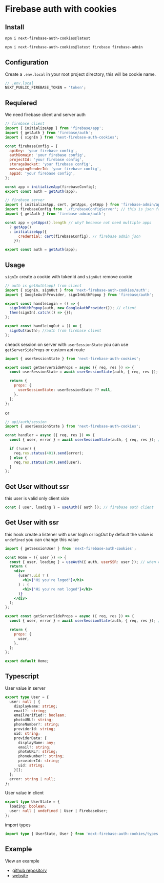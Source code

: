 # Firebase auth with cookies

## Install

```bash
npm i next-firebase-auth-cookies@latest

npm i next-firebase-auth-cookies@latest firebase firebase-admin
```

## Configuration

Create a `.env.local` in your root project directory, this will be cookie name.

```ts
// .env.local
NEXT_PUBLIC_FIREBASE_TOKEN = 'token';
```

## Requiered

We need firebase client and server auth

```js
// firebase client
import { initializeApp } from 'firebase/app';
import { getAuth } from 'firebase/auth';
import { signIn } from 'next-firebase-auth-cookies';

const firebaseConfig = {
  apiKey: 'your firebase config',
  authDomain: 'your firebase config',
  projectId: 'your firebase config',
  storageBucket: 'your firebase config',
  messagingSenderId: 'your firebase config',
  appId: 'your firebase config',
};

const app = initializeApp(firebaseConfig);
export const auth = getAuth(app);
```

```js
// firebase server
import { initializeApp, cert, getApps, getApp } from 'firebase-admin/app';
import firebaseConfig from './firebaseConfigServer'; // this is json from firebase admin
import { getAuth } from 'firebase-admin/auth';

const app = getApps().length // why? because not need multiple apps
  ? getApp()
  : initializeApp({
      credential: cert(firebaseConfig), // firebase admin json
    });

export const auth = getAuth(app);
```

## Usage

`signIn` create a cookie with tokenId and `signOut` remove cookie

```js
// auth is getAuth(app) from client
import { signIn, signOut } from 'next-firebase-auth-cookies/auth';
import { GoogleAuthProvider, signInWithPopup } from 'firebase/auth';

export const handleLogin = () => {
  signInWithPopup(auth, new GoogleAuthProvider()); // client
  then(signIn).catch(() => {});
};

export const handleLogOut = () => {
  signOut(auth); //auth from firebase client
};
```

cheack session on server with `userSessionState`
you can use `getServerSideProps` or custom api route

```js
import { userSessionState } from 'next-firebase-auth-cookies';

export const getServerSideProps = async ({ req, res }) => {
  const userSessionState = await userSessionState(auth, { req, res }); // auth from firebase admin

  return {
    props: {
      userSessionState: userSessionState ?? null,
    },
  };
};
```

or

```js
// api/auth/session
import { userSessionState } from 'next-firebase-auth-cookies';

const handler = async ({ req, res }) => {
  const { user, error } = await userSessionState(auth, { req, res }); // auth from firebase admin

  if (!user) {
    req.res.status(401).send(error);
  } else {
    req.res.status(200).send(user);
  }
};
```

## Get User without ssr

this user is valid only client side

```js
const { user, loading } = useAuth({ auth }); // firebase auth client
```

## Get User with ssr

this hook create a listener with user logIn or logOut
by default the value is `undefined` you can change this value

```jsx
import { getSessionUser } from 'next-firebase-auth-cookies';

const Home = ({ user }) => {
  const { user, loading } = useAuth({ auth, userSSR: user }); // when change default value loading is false
  return (
    <div>
      {user?.uid ? (
        <h1>{"Hi you're loged"}</h1>
      ) : (
        <h1>{"Hi you're not loged"}</h1>
      )}
    </div>
  );
};

export const getServerSideProps = async ({ req, res }) => {
  const { user, error } = await userSessionState(auth, { req, res }); // auth from firebase admin

  return {
    props: {
      user,
    },
  };
};

export default Home;
```

## Typescript

User value in server

```ts
export type User = {
  user: null | {
    displayName: string;
    email?: string;
    emailVerified?: boolean;
    photoURL?: string;
    phoneNumber?: string;
    providerId: string;
    uid: string;
    providerData: {
      displayName: any;
      email?: string;
      photoURL?: string;
      phoneNumber?: string;
      providerId: string;
      uid: string;
    }[];
  };
  error: string | null;
};
```

User value in client

```ts
export type UserState = {
  loading: boolean;
  user: null | undefined | User | FirebaseUser;
};
```

import types
```ts
import type { UserState, User } from 'next-firebase-auth-cookies/types';
```

## Example

View an example

- [github repository](https://github.com/hateVtubers/demo)
- [website](https://demo-jade-xi.vercel.app/)

